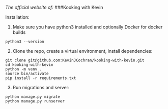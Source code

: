 _The official website of:_
###Kooking with Kevin

Installation:
1. Make sure you have python3 installed and optionally Docker for docker builds
```shell script
python3 --version
```
2. Clone the repo, create a virtual environment, install dependencies:
```shell script
git clone git@github.com:KevinJCochran/kooking-with-kevin.git
cd kooking-with-kevin
python -m venv .
source bin/activate
pip install -r requirements.txt
```
3. Run migrations and server:
```shell script
python manage.py migrate
python manage.py runserver
```
